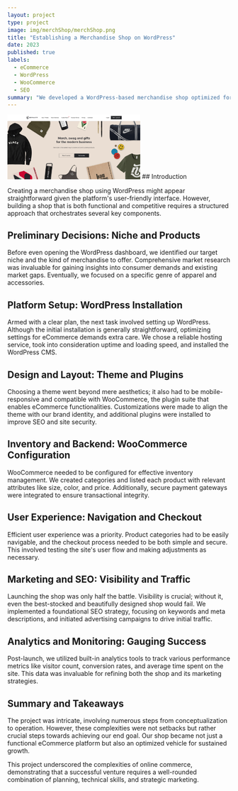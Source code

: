 ```yaml
---
layout: project
type: project
image: img/merchShop/merchShop.png
title: "Establishing a Merchandise Shop on WordPress"
date: 2023
published: true
labels:
  - eCommerce
  - WordPress
  - WooCommerce
  - SEO
summary: "We developed a WordPress-based merchandise shop optimized for usability, SEO, and sustained growth, winning accolades for design and functionality."
---
```

<img width="300px" class="rounded float-start pe-4" src="../img/merchShop/merchShop2.png">
## Introduction

Creating a merchandise shop using WordPress might appear straightforward given the platform's user-friendly interface. However, building a shop that is both functional and competitive requires a structured approach that orchestrates several key components.

## Preliminary Decisions: Niche and Products

Before even opening the WordPress dashboard, we identified our target niche and the kind of merchandise to offer. Comprehensive market research was invaluable for gaining insights into consumer demands and existing market gaps. Eventually, we focused on a specific genre of apparel and accessories.

## Platform Setup: WordPress Installation

Armed with a clear plan, the next task involved setting up WordPress. Although the initial installation is generally straightforward, optimizing settings for eCommerce demands extra care. We chose a reliable hosting service, took into consideration uptime and loading speed, and installed the WordPress CMS.

## Design and Layout: Theme and Plugins

Choosing a theme went beyond mere aesthetics; it also had to be mobile-responsive and compatible with WooCommerce, the plugin suite that enables eCommerce functionalities. Customizations were made to align the theme with our brand identity, and additional plugins were installed to improve SEO and site security.

## Inventory and Backend: WooCommerce Configuration

WooCommerce needed to be configured for effective inventory management. We created categories and listed each product with relevant attributes like size, color, and price. Additionally, secure payment gateways were integrated to ensure transactional integrity.

## User Experience: Navigation and Checkout

Efficient user experience was a priority. Product categories had to be easily navigable, and the checkout process needed to be both simple and secure. This involved testing the site's user flow and making adjustments as necessary.

## Marketing and SEO: Visibility and Traffic

Launching the shop was only half the battle. Visibility is crucial; without it, even the best-stocked and beautifully designed shop would fail. We implemented a foundational SEO strategy, focusing on keywords and meta descriptions, and initiated advertising campaigns to drive initial traffic.

## Analytics and Monitoring: Gauging Success

Post-launch, we utilized built-in analytics tools to track various performance metrics like visitor count, conversion rates, and average time spent on the site. This data was invaluable for refining both the shop and its marketing strategies.

## Summary and Takeaways

The project was intricate, involving numerous steps from conceptualization to operation. However, these complexities were not setbacks but rather crucial steps towards achieving our end goal. Our shop became not just a functional eCommerce platform but also an optimized vehicle for sustained growth.

This project underscored the complexities of online commerce, demonstrating that a successful venture requires a well-rounded combination of planning, technical skills, and strategic marketing.
